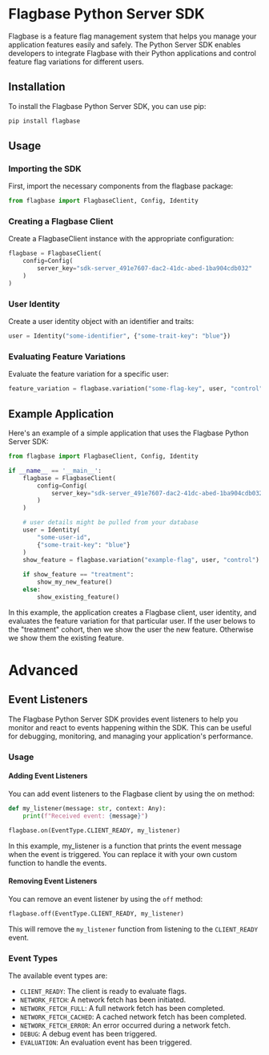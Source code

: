 # Flagbase Python Server SDK

Flagbase is a feature flag management system that helps you manage your application features easily and safely. The Python Server SDK enables developers to integrate Flagbase with their Python applications and control feature flag variations for different users.

## Installation
To install the Flagbase Python Server SDK, you can use pip:
```sh
pip install flagbase
```

## Usage
### Importing the SDK
First, import the necessary components from the flagbase package:
```python
from flagbase import FlagbaseClient, Config, Identity
```

### Creating a Flagbase Client
Create a FlagbaseClient instance with the appropriate configuration:
```python
flagbase = FlagbaseClient(
    config=Config(
        server_key="sdk-server_491e7607-dac2-41dc-abed-1ba904cdb032"
    )
)
```

### User Identity
Create a user identity object with an identifier and traits:
```python
user = Identity("some-identifier", {"some-trait-key": "blue"})
```

### Evaluating Feature Variations
Evaluate the feature variation for a specific user:
```python
feature_variation = flagbase.variation("some-flag-key", user, "control")
```

## Example Application
Here's an example of a simple application that uses the Flagbase Python Server SDK:
```python
from flagbase import FlagbaseClient, Config, Identity

if __name__ == '__main__':
    flagbase = FlagbaseClient(
        config=Config(
            server_key="sdk-server_491e7607-dac2-41dc-abed-1ba904cdb032",
        )
    )

    # user details might be pulled from your database
    user = Identity(
        "some-user-id",
        {"some-trait-key": "blue"}
    )
    show_feature = flagbase.variation("example-flag", user, "control") == "treatment"
    
    if show_feature == "treatment":
        show_my_new_feature()
    else:
        show_existing_feature()
```

In this example, the application creates a Flagbase client, user identity, and evaluates the feature variation for that particular user. If the user belows to the "treatment" cohort, then we show the user the new feature. Otherwise we show them the existing feature.

# Advanced
## Event Listeners
The Flagbase Python Server SDK provides event listeners to help you monitor and react to events happening within the SDK. This can be useful for debugging, monitoring, and managing your application's performance.
### Usage
#### Adding Event Listeners
You can add event listeners to the Flagbase client by using the on method:
```python
def my_listener(message: str, context: Any):
    print(f"Received event: {message}")

flagbase.on(EventType.CLIENT_READY, my_listener)
```
In this example, my_listener is a function that prints the event message when the event is triggered. You can replace it with your own custom function to handle the events.

#### Removing Event Listeners
You can remove an event listener by using the `off` method:
```python
flagbase.off(EventType.CLIENT_READY, my_listener)
```
This will remove the `my_listener` function from listening to the `CLIENT_READY` event.

### Event Types
The available event types are:
* `CLIENT_READY`: The client is ready to evaluate flags.
* `NETWORK_FETCH`: A network fetch has been initiated.
* `NETWORK_FETCH_FULL`: A full network fetch has been completed.
* `NETWORK_FETCH_CACHED`: A cached network fetch has been completed.
* `NETWORK_FETCH_ERROR`: An error occurred during a network fetch.
* `DEBUG`: A debug event has been triggered.
* `EVALUATION`: An evaluation event has been triggered.